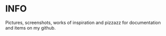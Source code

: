 # INFO

Pictures, screenshots, works of inspiration and pizzazz for documentation and items
on my github.
